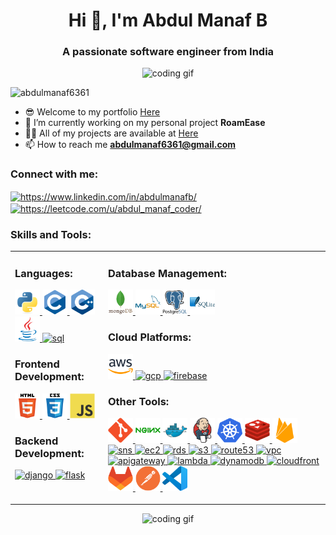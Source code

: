 <h1 align="center">Hi 👋, I'm Abdul Manaf B</h1>
<h3 align="center">A passionate software engineer from India</h3>
<p align="center">
  <img src="https://user-images.githubusercontent.com/74038190/212284115-f47cd8ff-2ffb-4b04-b5bf-4d1c14c0247f.gif" alt="coding gif" />
</p>

<p align="left"> 
  <img src="https://komarev.com/ghpvc/?username=abdulmanaf6361&label=Profile%20views&color=0e75b6&style=flat" alt="abdulmanaf6361" /> 
</p>


<!-- 🔭 I’m currently working on [Rentez](https://github.com/Ritexx/Rentez.git) -->
- 😎 Welcome to my portfolio [Here](https://abdulmanaf.live)
- 🌱 I’m currently working on my personal project **RoamEase**
- 👨‍💻 All of my projects are available at [Here](https://github.com/abdulmanaf6361?tab=repositories)
- 📫 How to reach me **abdulmanaf6361@gmail.com**

<h3 align="left">Connect with me:</h3>
<p align="left">
  <a href="https://www.linkedin.com/in/abdulmanafb/" target="blank">
    <img align="center" src="https://raw.githubusercontent.com/rahuldkjain/github-profile-readme-generator/master/src/images/icons/Social/linked-in-alt.svg" alt="https://www.linkedin.com/in/abdulmanafb/" height="30" width="40" />
  </a>
  <a href="https://leetcode.com/u/abdul_manaf_coder/" target="blank">
    <img align="center" src="https://raw.githubusercontent.com/rahuldkjain/github-profile-readme-generator/master/src/images/icons/Social/leet-code.svg" alt="https://leetcode.com/u/abdul_manaf_coder/" height="30" width="40" />
  </a>
</p>
<h3 align="left">Skills and Tools:</h3>
<table>
  <tr>
    <td valign="top">
      <h3 align="left">Languages:</h3>
      <p align="left"> 
        <a href="https://www.python.org" target="_blank" rel="noreferrer"> 
          <img src="https://raw.githubusercontent.com/devicons/devicon/master/icons/python/python-original.svg" alt="python" width="40" height="40"/> 
        </a> 
        <a href="https://www.cprogramming.com/" target="_blank" rel="noreferrer"> 
          <img src="https://raw.githubusercontent.com/devicons/devicon/master/icons/c/c-original.svg" alt="c" width="40" height="40"/> 
        </a> 
        <a href="https://www.w3schools.com/cpp/" target="_blank" rel="noreferrer"> 
          <img src="https://raw.githubusercontent.com/devicons/devicon/master/icons/cplusplus/cplusplus-original.svg" alt="cplusplus" width="40" height="40"/> 
        </a> 
        <a href="https://www.java.com" target="_blank" rel="noreferrer"> 
          <img src="https://raw.githubusercontent.com/devicons/devicon/master/icons/java/java-original.svg" alt="java" width="40" height="40"/> 
        </a> 
        <a href="https://www.sql.org/" target="_blank" rel="noreferrer"> 
          <img src="https://www.svgrepo.com/show/331760/sql-database-generic.svg" alt="sql" width="40" height="40"/> 
        </a>  
      </p>
      <h3 align="left">Frontend Development:</h3>
      <p align="left">
        <a href="https://www.w3.org/html/" target="_blank" rel="noreferrer"> 
          <img src="https://raw.githubusercontent.com/devicons/devicon/master/icons/html5/html5-original-wordmark.svg" alt="html5" width="40" height="40"/> 
        </a> 
        <a href="https://www.w3schools.com/css/" target="_blank" rel="noreferrer"> 
          <img src="https://raw.githubusercontent.com/devicons/devicon/master/icons/css3/css3-original-wordmark.svg" alt="css3" width="40" height="40"/> 
        </a>
         <a href="https://developer.mozilla.org/en-US/docs/Web/JavaScript" target="_blank" rel="noreferrer"> 
          <img src="https://raw.githubusercontent.com/devicons/devicon/master/icons/javascript/javascript-original.svg" alt="javascript" width="40" height="40"/> 
        </a> 
      </p>
      <h3 align="left">Backend Development:</h3>
      <p align="left">
        <a href="https://www.djangoproject.com/" target="_blank" rel="noreferrer"> 
          <img src="https://cdn.worldvectorlogo.com/logos/django.svg" alt="django" width="40" height="40"/> 
        </a> 
        <a href="https://flask.palletsprojects.com/" target="_blank" rel="noreferrer"> 
            <img src="https://flask.palletsprojects.com/en/2.1.x/_images/flask-logo.png" alt="flask" width="40" height="40"/> 
        </a>
      </p>
    </td>
    <td valign="top">
      <h3 align="left">Database Management:</h3>
      <p align="left">
        <a href="https://www.mongodb.com/" target="_blank" rel="noreferrer"> 
          <img src="https://raw.githubusercontent.com/devicons/devicon/master/icons/mongodb/mongodb-original-wordmark.svg" alt="mongodb" width="40" height="40"/> 
        </a> 
        <a href="https://www.mysql.com/" target="_blank" rel="noreferrer"> 
          <img src="https://raw.githubusercontent.com/devicons/devicon/master/icons/mysql/mysql-original-wordmark.svg" alt="mysql" width="40" height="40"/> 
        </a> 
        <a href="https://www.postgresql.org" target="_blank" rel="noreferrer"> 
          <img src="https://raw.githubusercontent.com/devicons/devicon/master/icons/postgresql/postgresql-original-wordmark.svg" alt="postgresql" width="40" height="40"/> 
        </a> 
        <a href="https://www.sqlite.org/" target="_blank" rel="noreferrer">
          <img src="https://raw.githubusercontent.com/devicons/devicon/master/icons/sqlite/sqlite-original-wordmark.svg" alt="sqlite" width="40" height="40"/>
        </a>
      </p>
      <h3 align="left">Cloud Platforms:</h3>
      <p align="left">
        <a href="https://aws.amazon.com" target="_blank" rel="noreferrer"> 
          <img src="https://raw.githubusercontent.com/devicons/devicon/master/icons/amazonwebservices/amazonwebservices-original-wordmark.svg" alt="aws" width="40" height="40"/> 
        </a> 
        <a href="https://cloud.google.com" target="_blank" rel="noreferrer"> 
          <img src="https://www.vectorlogo.zone/logos/google_cloud/google_cloud-icon.svg" alt="gcp" width="40" height="40"/> 
        </a> 
        <a href="https://firebase.google.com/" target="_blank" rel="noreferrer"> 
          <img src="https://www.vectorlogo.zone/logos/firebase/firebase-icon.svg" alt="firebase" width="40" height="40"/> 
        </a> 
      </p>
      <h3 align="left">Other Tools:</h3>
      <p align="left">
        <a href="https://git-scm.com/" target="_blank" rel="noreferrer">
          <img src="https://raw.githubusercontent.com/devicons/devicon/master/icons/git/git-original.svg" alt="git" width="40" height="40"/>
        </a>
        <a href="https://www.nginx.com/" target="_blank" rel="noreferrer">
          <img src="https://raw.githubusercontent.com/devicons/devicon/master/icons/nginx/nginx-original.svg" alt="nginx" width="40" height="40"/>
        </a>
        <a href="https://www.docker.com/" target="_blank" rel="noreferrer">
          <img src="https://raw.githubusercontent.com/devicons/devicon/master/icons/docker/docker-original.svg" alt="docker" width="40" height="40"/>
        </a>
        <a href="https://www.jenkins.io/" target="_blank" rel="noreferrer">
          <img src="https://raw.githubusercontent.com/devicons/devicon/master/icons/jenkins/jenkins-original.svg" alt="jenkins" width="40" height="40"/>
        </a>
        <a href="https://kubernetes.io/" target="_blank" rel="noreferrer">
          <img src="https://raw.githubusercontent.com/devicons/devicon/master/icons/kubernetes/kubernetes-original.svg" alt="kubernetes" width="40" height="40"/>
        </a>
        <a href="https://redis.io/" target="_blank" rel="noreferrer">
          <img src="https://raw.githubusercontent.com/devicons/devicon/master/icons/redis/redis-original.svg" alt="redis" width="40" height="40"/>
        </a>
        <a href="https://firebase.google.com/" target="_blank" rel="noreferrer">
          <img src="https://raw.githubusercontent.com/devicons/devicon/master/icons/firebase/firebase-plain.svg" alt="firebase" width="40" height="40"/>
        </a>
        <a href="https://aws.amazon.com/sns/" target="_blank" rel="noreferrer">
          <img src="https://icon.icepanel.io/AWS/svg/App-Integration/Simple-Notification-Service.svg" alt="sns" width="40" height="40"/>
        </a>
        <a href="https://aws.amazon.com/ec2/" target="_blank" rel="noreferrer">
          <img src="https://icon.icepanel.io/AWS/svg/Compute/EC2.svg" alt="ec2" width="40" height="40"/>
        </a>
        <a href="https://aws.amazon.com/rds/" target="_blank" rel="noreferrer">
          <img src="https://icon.icepanel.io/AWS/svg/Database/RDS.svg" alt="rds" width="40" height="40"/>
        </a>
        <a href="https://aws.amazon.com/s3/" target="_blank" rel="noreferrer">
          <img src="https://icon.icepanel.io/AWS/svg/Storage/Simple-Storage-Service.svg" alt="s3" width="40" height="40"/>
        </a>
        <a href="https://aws.amazon.com/route53/" target="_blank" rel="noreferrer">
          <img src="https://icon.icepanel.io/AWS/svg/Networking-Content-Delivery/Route-53.svg" alt="route53" width="40" height="40"/>
        </a>
        <a href="https://aws.amazon.com/vpc/" target="_blank" rel="noreferrer">
          <img src="https://icon.icepanel.io/AWS/svg/Networking-Content-Delivery/Virtual-Private-Cloud.svg" alt="vpc" width="40" height="40"/>
        </a>
        <a href="https://aws.amazon.com/apigateway/" target="_blank" rel="noreferrer">
          <img src="https://icon.icepanel.io/AWS/svg/App-Integration/API-Gateway.svg" alt="apigateway" width="40" height="40"/>
        </a>
        <a href="https://aws.amazon.com/lambda/" target="_blank" rel="noreferrer">
          <img src="https://icon.icepanel.io/AWS/svg/Compute/Lambda.svg" alt="lambda" width="40" height="40"/>
        </a>
        <a href="https://aws.amazon.com/dynamodb/" target="_blank" rel="noreferrer">
          <img src="https://icon.icepanel.io/AWS/svg/Database/DynamoDB.svg" alt="dynamodb" width="40" height="40"/>
        </a>
        <a href="https://aws.amazon.com/cloudfront/" target="_blank" rel="noreferrer">
          <img src="https://icon.icepanel.io/AWS/svg/Networking-Content-Delivery/CloudFront.svg" alt="cloudfront" width="40" height="40"/>
        </a>
        <a href="https://about.gitlab.com/" target="_blank" rel="noreferrer">
          <img src="https://raw.githubusercontent.com/devicons/devicon/master/icons/gitlab/gitlab-original.svg" alt="gitlab" width="40" height="40"/>
        </a>
        <a href="https://www.postman.com/" target="_blank" rel="noreferrer">
          <img src="https://raw.githubusercontent.com/devicons/devicon/master/icons/postman/postman-original.svg" alt="postman" width="40" height="40"/>
        </a>
        </a>
        <a href="https://code.visualstudio.com/" target="_blank" rel="noreferrer">
          <img src="https://raw.githubusercontent.com/devicons/devicon/master/icons/vscode/vscode-original.svg" alt="vscode" width="40" height="40"/>
        </a>
      </p>
    </td>
  </tr>
</table>


<p align="center">
  <img src="https://user-images.githubusercontent.com/74038190/225813708-98b745f2-7d22-48cf-9150-083f1b00d6c9.gif" alt="coding gif" />
</p>
